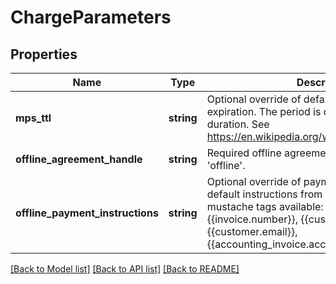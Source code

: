 # ChargeParameters

## Properties
Name | Type | Description | Notes
------------ | ------------- | ------------- | -------------
**mps_ttl** | **string** | Optional override of default MPS payment expiration. The period is defined as an ISO-8601 duration. See https://en.wikipedia.org/wiki/ISO_8601#Durations | [optional] 
**offline_agreement_handle** | **string** | Required offline agreement handle, if source &#x3D; &#x27;offline&#x27;. | [optional] 
**offline_payment_instructions** | **string** | Optional override of payment instructions of the default instructions from the agreement, mustache tags available: {{invoice.handle}}, {{invoice.number}}, {{customer.handle}}, {{customer.email}}, {{accounting_invoice.accounting_number}} | [optional] 

[[Back to Model list]](../../README.md#documentation-for-models) [[Back to API list]](../../README.md#documentation-for-api-endpoints) [[Back to README]](../../README.md)

